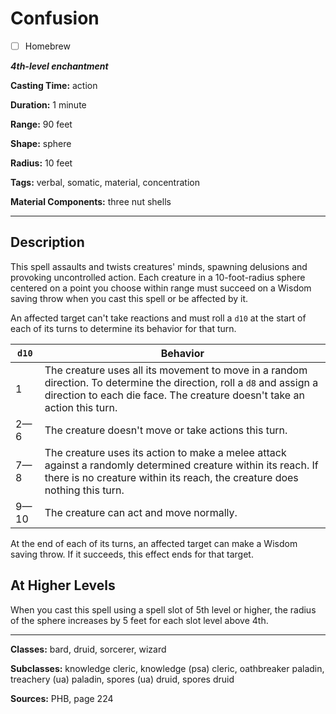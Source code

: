# Confusion

- [ ] Homebrew

***4th-level enchantment***

**Casting Time:** action

**Duration:** 1 minute

**Range:** 90 feet

**Shape:** sphere

**Radius:** 10 feet

**Tags:** verbal, somatic, material, concentration

**Material Components:** three nut shells

---

## Description
This spell assaults and twists creatures' minds, spawning delusions and provoking uncontrolled action.
Each creature in a 10-foot-radius sphere centered on a point you choose within range must succeed on a Wisdom saving throw when you cast this spell or be affected by it.

An affected target can't take reactions and must roll a `d10` at the start of each of its turns to determine its behavior for that turn.

| `d10`      | Behavior |
|------------|----------|
| 1          | The creature uses all its movement to move in a random direction. To determine the direction, roll a `d8` and assign a direction to each die face. The creature doesn't take an action this turn. |
| 2&mdash;6  | The creature doesn't move or take actions this turn. |
| 7&mdash;8  | The creature uses its action to make a melee attack against a randomly determined creature within its reach. If there is no creature within its reach, the creature does nothing this turn. |
| 9&mdash;10 | The creature can act and move normally. |

At the end of each of its turns, an affected target can make a Wisdom saving throw.
If it succeeds, this effect ends for that target.

## At Higher Levels
When you cast this spell using a spell slot of 5th level or higher, the radius of the sphere increases by 5 feet for each slot level above 4th.

---

**Classes:** bard, druid, sorcerer, wizard

**Subclasses:** knowledge cleric, knowledge (psa) cleric, oathbreaker paladin, treachery (ua) paladin, spores (ua) druid, spores druid

**Sources:** PHB, page 224

<!-- QA Pass: Very Poor 👎 -->
